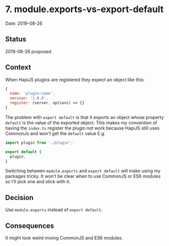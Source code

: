 # 7. module.exports-vs-export-default

Date: 2019-08-26

## Status

2019-08-26 proposed

## Context

When HapiJS plugins are registered they expect an object like this:

```JavaScript
{
  name: 'plugin-name',
  version: '1.0.0',
  register: (server, options) => {}
}
```

The problem with `export default` is that it exports an object whose property `default` is the value of the exported object. This makes my convention of having the `index.ts` register the plugin not work because HapiJS still uses CommonJs and won't get the `default` value  E.g.

```JavaScript
import plugin from './plugin';

export default {
  plugin,
}
```

Switching between `module.exports` and `export default` will make using my packages tricky. It won't be clear when to use CommonJS or ES6 modules so I'll pick one and stick with it.

## Decision

Use `module.exports` instead of `export default`.

## Consequences

It might look weird mixing CommonJS and ES6 modules.
